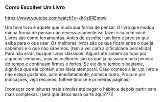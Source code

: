 ### Como Escolher Um Livro

https://www.youtube.com/watch?v=xItKz8REmpw

Um bom livro é aquele que muda sua forma de pensar. 
O livro que mudou minha forma de pensar não necessariamente vai fazer isso com você.
Livros são como ferramentas. Antes de escolher um livro é preciso que saiba para o que usar. 
Os melhores livros são os que ficam entre o que já sabemos e o que não sabemos. [tem a ver com a dificuldade percebida]
Para não errar, busque livros clássicos. Alguns até sobem ao topo por algumas semanas, mas os melhores são os que já passaram pela peneira do tempo e continuam firmes e fortes. Se ele dura tempo o bastante, significa que ele contém uma ideia atemporal.
Caso comece a ler um livro e não esteja gostando, pare imediatamente, comece outro. Procure por indicações, veja resumos, folheie (indice e primeiras páginas)


[começar com leituras mais simples até pegar o hábito e depois partir para mais complexas. [será que deixo essa parte aqui???]]
